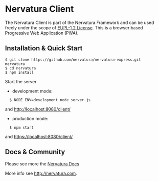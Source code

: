 Nervatura Client
=========================

The Nervatura Client is part of the Nervatura Framework and can be used freely under the scope of [EUPL-1.2 License](https://opensource.org/licenses/EUPL-1.2). This is a browser based Progressive Web Application (PWA).

## Installation & Quick Start

    $ git clone https://github.com/nervatura/nervatura-express.git nervatura
    $ cd nervatura
    $ npm install

Start the server

* development mode:
```
  $ NODE_ENV=development node server.js
```
and [http://localhost:8080/client/](http://localhost:8080/client/)

* production mode:
```
  $ npm start
```
and [https://localhost:8080/client/](https://localhost:8080/client/)

## Docs & Community

Please see more the [Nervatura Docs](https://nervatura.github.io/nervatura-docs)

More info see http://nervatura.com.
